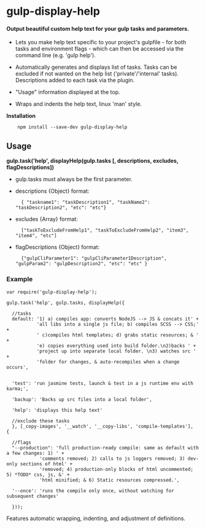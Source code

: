# gulp-display-help
#### Output beautiful custom help text for your gulp tasks and parameters.

- Lets you make help text specific to your project's gulpfile - for both tasks and environment flags - which can then be accessed via the command line (e.g. 'gulp help').

- Automatically generates and displays list of tasks. Tasks can be excluded if not wanted on the help list ('private'/'internal' tasks). Descriptions added to each task via the plugin.

- "Usage" information displayed at the top.

- Wraps and indents the help text, linux 'man' style.

__Installation__

        npm install --save-dev gulp-display-help


## Usage

__gulp.task('help', displayHelp(gulp.tasks [, descriptions, excludes, flagDescriptions])__
- gulp.tasks must always be the first parameter.
- descriptions {Object} format: 

        { "taskname1": "taskDescription1", "taskName2": "taskDescription2", "etc": "etc"}

- excludes {Array} format: 

        ["taskToExcludeFromHelp1", "taskToExcludeFromHelp2", "item3", "item4", "etc"]

- flagDescriptions {Object} format:

        {"gulpCliParameter1": "gulpCliParameter1Description", "gulpParam2": "gulpDescription2", "etc": "etc" }


### Example

    var require('gulp-display-help');

    gulp.task('help', gulp.tasks, displayHelp({
    
      //tasks
      default: '1) a) compiles app: converts NodeJS --> JS & concats it' +
               'all libs into a single js file; b) compiles SCSS --> CSS;' +
               ' c)compiles html templates; d) grabs static resources; & ' +
               'e) copies everything used into build folder.\n2)backs ' +
               'project up into separate local folder. \n3) watches src ' +
               'folder for changes, & auto-recompiles when a change occurs',
                         

      'test': 'run jasmine tests, launch & test in a js runtime env with karma;',

      'backup': 'Backs up src files into a local folder',

      'help': 'displays this help text'
    
      //exclude these tasks
      }, [_copy-images', '__watch', '__copy-libs', 'compile-templates'],  {

      //flags
      "--production": 'full production-ready compile: same as default with a few changes: 1) ' +
                'comments removed; 2) calls to js loggers removed; 3) dev-only sections of html' +
                'removed; 4) production-only blocks of html uncommented; 5) *TODO* css, js, &' +
                'html minified; & 6) Static resources compressed.',

      '--once': 'runs the compile only once, without watching for subsequent changes'

      }));
    

Features automatic wrapping, indenting, and adjustment of definitions.


